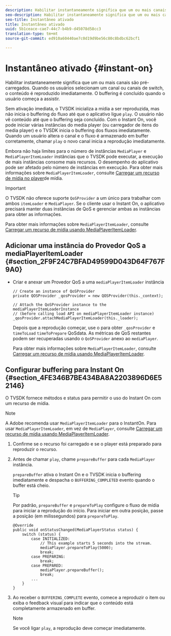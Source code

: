 ```yaml
---
description: Habilitar instantaneamente significa que um ou mais canais são pré-carregados. Quando os usuários selecionam um canal ou canais de switch, o conteúdo é reproduzido imediatamente. O buffering é concluído quando o usuário começa a assistir.
seo-description: Habilitar instantaneamente significa que um ou mais canais são pré-carregados. Quando os usuários selecionam um canal ou canais de switch, o conteúdo é reproduzido imediatamente. O buffering é concluído quando o usuário começa a assistir.
seo-title: Instantâneo ativado
title: Instantâneo ativado
uuid: 5b1ceace-cae7-44c7-b4b9-d45078d58cc3
translation-type: tm+mt
source-git-commit: ed910a60440ae7c0d19d9be56c80c8bdbc62bcf1

---
```



# Instantâneo ativado {#instant-on}

Habilitar instantaneamente significa que um ou mais canais são pré-carregados. Quando os usuários selecionam um canal ou canais de switch, o conteúdo é reproduzido imediatamente. O buffering é concluído quando o usuário começa a assistir.

Sem ativação imediata, o TVSDK inicializa a mídia a ser reproduzida, mas não inicia o buffering do fluxo até que o aplicativo ligue `play`. O usuário não vê conteúdo até que o buffering seja concluído. Com o Instant On, você pode iniciar várias instâncias do media player (ou carregador de itens do media player) e o TVSDK inicia o buffering dos fluxos imediatamente. Quando um usuário altera o canal e o fluxo é armazenado em buffer corretamente, chamar `play` o novo canal inicia a reprodução imediatamente.

Embora não haja limites para o número de instâncias `MediaPlayer` e `MediaPlayerItemLoader` instâncias que o TVSDK pode executar, a execução de mais instâncias consome mais recursos. O desempenho do aplicativo pode ser afetado pelo número de instâncias em execução. Para obter mais informações sobre `MediaPlayerItemLoader`, consulte [Carregar um recurso de mídia no player](../../../tvsdk-3x-android-prog/android-3x-content-playback-options-android2/mediaplayer-initialize-for-video/android-3x-media-resource-load.md)de mídia.

>[!IMPORTANT]
>
>O TVSDK não oferece suporte `QoSProvider` a um único para trabalhar com ambos `itemLoader` e `MediaPlayer`. Se o cliente usar o Instant On, o aplicativo precisará manter duas instâncias de QoS e gerenciar ambas as instâncias para obter as informações.

Para obter mais informações sobre `MediaPlayerItemLoader`, consulte [Carregar um recurso de mídia usando MediaPlayerItemLoader](../../../tvsdk-3x-android-prog/android-3x-content-playback-options-android2/mediaplayer-initialize-for-video/android-3x-media-resource-mediaplayeritemloader.md).

## Adicionar uma instância do Provedor QoS a mediaPlayerItemLoader {#section_2F9F24C7BFAD49599D043D64F767F9A0}

* Criar e anexar um Provedor QoS a uma `mediaPlayerItemLoader` instância

   ```
   // Create an instance of QoSProvider  
   private QOSProvider _qosProvider = new QOSProvider(this._context);  
   
   // Attach the QoSProvider instance to the mediaPlayerItemLoaderInstance  
   // (before calling load API on mediaPlayerItemLoader instance)  
   _qosProvider.attachMediaPlayerItemLoader(this._loader); 
   ```

   Depois que a reprodução começar, use o para obter `_qosProvider` e `timeToLoad` `timeToPrepare` QoSdata. As métricas de QoS restantes podem ser recuperadas usando o `QoSProvider` anexo ao `mediaPlayer`.

   Para obter mais informações sobre `MediaPlayerItemLoader`, consulte [Carregar um recurso de mídia usando MediaPlayerItemLoader](../../../tvsdk-3x-android-prog/android-3x-content-playback-options-android2/mediaplayer-initialize-for-video/android-3x-media-resource-mediaplayeritemloader.md).

## Configurar buffering para Instant On {#section_4FE346B7BE434BA8A2203896D6E52146}

O TVSDK fornece métodos e status para permitir o uso do Instant On com um recurso de mídia.

>[!NOTE]
>
>A Adobe recomenda usar `MediaPlayerItemLoader` para o InstantOn. Para usar `MediaPlayerItemLoader`, em vez de `MediaPlayer`, consulte [Carregar um recurso de mídia usando MediaPlayerItemLoader](../../../tvsdk-3x-android-prog/android-3x-content-playback-options-android2/mediaplayer-initialize-for-video/android-3x-media-resource-mediaplayeritemloader.md).

1. Confirme se o recurso foi carregado e se o player está preparado para reproduzir o recurso.
1. Antes de chamar `play`, chame `prepareBuffer` para cada `MediaPlayer` instância.

   `prepareBuffer` ativa o Instant On e o TVSDK inicia o buffering imediatamente e despacha o `BUFFERING_COMPLETED` evento quando o buffer está cheio.

   >[!TIP]
   >
   >Por padrão, `prepareBuffer` e `prepareToPlay` configure o fluxo de mídia para iniciar a reprodução do início. Para iniciar em outra posição, passe a posição (em milissegundos) para `prepareToPlay`.

   ```
   @Override 
   public void onStatusChanged(MediaPlayerStatus status) { 
       switch (status) { 
           case INITIALIZED: 
               // This example starts 5 seconds into the stream. 
               mediaPlayer.prepareToPlay(5000); 
               break; 
           case PREPARING: 
               break; 
           case PREPARED: 
               mediaPlayer.prepareBuffer(); 
               break; 
           ... 
       } 
   }
   ```

1. Ao receber o `BUFFERING_COMPLETE` evento, comece a reproduzir o item ou exiba o feedback visual para indicar que o conteúdo está completamente armazenado em buffer.

   >[!NOTE]
   >
   >Se você ligar `play`, a reprodução deve começar imediatamente.